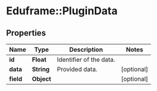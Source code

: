 # Eduframe::PluginData

## Properties
Name | Type | Description | Notes
------------ | ------------- | ------------- | -------------
**id** | **Float** | Identifier of the data. | 
**data** | **String** | Provided data. | [optional] 
**field** | **Object** |  | [optional] 


